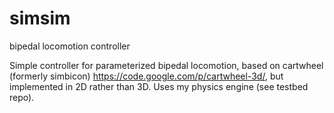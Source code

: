 # simsim
bipedal locomotion controller

Simple controller for parameterized bipedal locomotion, based on cartwheel (formerly simbicon) https://code.google.com/p/cartwheel-3d/, but implemented in 2D rather than 3D. Uses my physics engine (see testbed repo).
